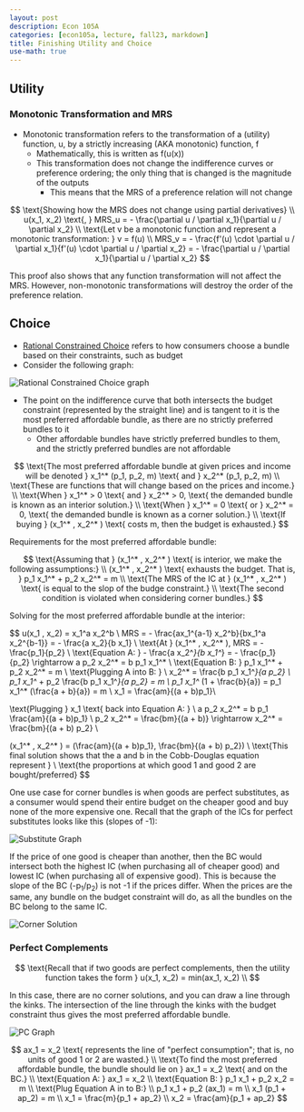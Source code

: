 ```yaml
---
layout: post
description: Econ 105A
categories: [econ105a, lecture, fall23, markdown]
title: Finishing Utility and Choice
use-math: true
---
```


## Utility

### Monotonic Transformation and MRS

- Monotonic transformation refers to the transformation of a (utility) function, u, by a strictly increasing (AKA monotonic) function, f
    - Mathematically, this is written as f(u(x))
    - This transformation does not change the indifference curves or preference ordering; the only thing that is changed is the magnitude of the outputs
        - This means that the MRS of a preference relation will not change

$$
\text{Showing how the MRS does not change using partial derivatives} \\
u(x_1, x_2) \text{, } MRS_u = - \frac{\partial u / \partial x_1}{\partial u / \partial x_2} \\
\text{Let v be a monotonic function and represent a monotonic transformation: } v = f(u) \\
MRS_v = - \frac{f'(u) \cdot \partial u / \partial x_1}{f'(u) \cdot \partial u / \partial x_2} = - \frac{\partial u / \partial x_1}{\partial u / \partial x_2}
$$

This proof also shows that any function transformation will not affect the MRS. However, non-monotonic transformations will destroy the order of the preference relation.

## Choice

- <u>Rational Constrained Choice</u> refers to how consumers choose a bundle based on their constraints, such as budget
- Consider the following graph:

![Rational Constrained Choice graph](https://slideplayer.com/slide/14615612/90/images/4/RATIONAL+CONSTRAINED+CHOICE.jpg)

- The point on the indifference curve that both intersects the budget constraint (represented by the straight line) and is tangent to it is the most preferred affordable bundle, as there are no strictly preferred bundles to it
    - Other affordable bundles have strictly preferred bundles to them, and the strictly preferred bundles are not affordable

$$
\text{The most preferred affordable bundle at given prices and income will be denoted } x_1^* (p_1, p_2, m) \text{ and } x_2^* (p_1, p_2, m) \\
\text{These are functions that will change based on the prices and income.} \\
\text{When } x_1^* > 0 \text{ and } x_2^* > 0, \text{ the demanded bundle is known as an interior solution.} \\
\text{When } x_1^* = 0 \text{ or } x_2^* = 0, \text{ the demanded bundle is known as a corner solution.} \\
\text{If buying } (x_1^* , x_2^* ) \text{ costs m, then the budget is exhausted.}
$$

Requirements for the most preferred affordable bundle:

$$
\text{Assuming that } (x_1^* , x_2^* ) \text{ is interior, we make the following assumptions:} \\
(x_1^* , x_2^* ) \text{ exhausts the budget. That is, } p_1 x_1^* + p_2 x_2^* = m \\
\text{The MRS of the IC at } (x_1^* , x_2^* ) \text{ is equal to the slop of the budge constraint.} \\
\text{The second condition is violated when considering corner bundles.}
$$

Solving for the most preferred affordable bundle at the interior:

$$
u(x_1 , x_2) = x_1^a x_2^b \\
MRS = - \frac{ax_1^{a-1} x_2^b}{bx_1^a x_2^{b-1}} = - \frac{a x_2}{b x_1} \\
\text{At } (x_1^* , x_2^* ), MRS = - \frac{p_1}{p_2} \\
\text{Equation A: } - \frac{a x_2^*}{b x_1^*} = - \frac{p_1}{p_2} \rightarrow a p_2 x_2^* = b p_1 x_1^* \\
\text{Equation B: } p_1 x_1^* + p_2 x_2^* = m \\
\text{Plugging A into B: } \\
x_2^* = \frac{b p_1 x_1^*}{a p_2} \\
p_1 x_1^* + p_2 \frac{b p_1 x_1^*}{a p_2} = m \\
p_1 x_1^* (1 + \frac{b}{a}) = p_1 x_1^* (\frac{a + b}{a}) = m \\
x_1 = \frac{am}{(a + b)p_1}\\

\text{Plugging } x_1 \text{ back into Equation A: } \\
a p_2 x_2^* = b p_1 \frac{am}{(a + b)p_1} \\
p_2 x_2^* = \frac{bm}{(a + b)} \rightarrow x_2^* = \frac{bm}{(a + b) p_2} \\

(x_1^* , x_2^* ) = (\frac{am}{(a + b)p_1}, \frac{bm}{(a + b) p_2}) \\
\text{This final solution shows that the a and b in the Cobb-Douglas equation represent } \\
\text{the proportions at which good 1 and good 2 are bought/preferred}
$$

One use case for corner bundles is when goods are perfect substitutes, as a consumer would spend their entire budget on the cheaper good and buy none of the more expensive one. Recall that the graph of the ICs for perfect substitutes looks like this (slopes of -1):

![Substitute Graph](https://www.dyingeconomy.com/images/perfect_substitutes_graph.jpg)

If the price of one good is cheaper than another, then the BC would intersect both the highest IC (when purchasing all of cheaper good) and lowest IC (when purchasing all of expensive good). This is because the slope of the BC (-p<sub>1</sub>/p<sub>2</sub>) is not -1 if the prices differ. When the prices are the same, any bundle on the budget constraint will do, as all the bundles on the BC belong to the same IC.

![Corner Solution](https://i.ytimg.com/vi/-bB5kHOK1iE/sddefault.jpg)

### Perfect Complements

$$
\text{Recall that if two goods are perfect complements, then the utility function takes the form } u(x_1, x_2) = min(ax_1, x_2) \\
$$

In this case, there are no corner solutions, and you can draw a line through the kinks. The intersection of the line through the kinks with the budget constraint thus gives the most preferred affordable bundle.

![PC Graph](https://slideplayer.com/slide/17743712/105/images/44/Kinky+Solutions%3A+Perfect+Complements.jpg)

$$
ax_1 = x_2 \text{ represents the line of "perfect consumption"; that is, no units of good 1 or 2 are wasted.} \\
\text{To find the most preferred affordable bundle, the bundle should lie on } ax_1 = x_2 \text{ and on the BC.} \\
\text{Equation A: } ax_1 = x_2 \\
\text{Equation B: } p_1 x_1 + p_2 x_2 = m \\
\text{Plug Equation A in to B:} \\
p_1 x_1 + p_2 (ax_1) = m \\
x_1 (p_1 + ap_2) = m \\
x_1 = \frac{m}{p_1 + ap_2} \\
x_2 = \frac{am}{p_1 + ap_2}
$$
